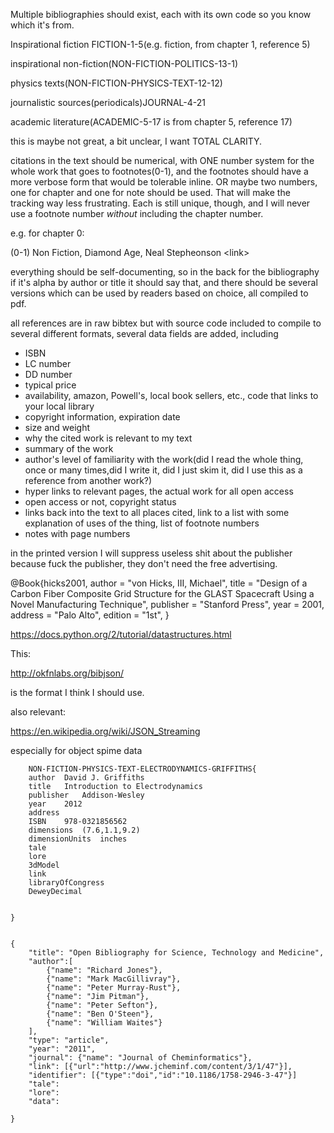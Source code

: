 Multiple bibliographies should exist, each with its own code so you know which it's from.

Inspirational fiction FICTION-1-5(e.g. fiction, from chapter 1, reference 5)


inspirational non-fiction(NON-FICTION-POLITICS-13-1)

physics texts(NON-FICTION-PHYSICS-TEXT-12-12)

journalistic sources(periodicals)JOURNAL-4-21

academic literature(ACADEMIC-5-17 is from chapter 5, reference 17)

this is maybe not great, a bit unclear, I want TOTAL CLARITY. 

citations in the text should be numerical, with ONE number system for the whole work that goes to footnotes(0-1), and the footnotes should have a more verbose form that would be tolerable inline.  OR maybe two numbers, one for chapter and one for note should be used.  That will make the tracking way less frustrating.  Each is still unique, though, and I will never use a footnote number *without* including the chapter number.  

e.g. for chapter 0:

(0-1) Non Fiction, Diamond Age, Neal Stepheonson \<link\> 



everything should be self-documenting, so in the back for the bibliography if it's alpha by author or title it should say that, and there should be several versions which can be used by readers based on choice, all compiled to pdf. 


all references are in raw bibtex but with source code included to compile to several different formats, several data fields are added, including

* ISBN
* LC number
* DD number
* typical price
* availability, amazon, Powell's, local book sellers, etc., code that links to your local library
* copyright information, expiration date
* size and weight 
* why the cited work is relevant to my text
* summary of the work
* author's level of familiarity with the work(did I read the whole thing, once or many times,did I write it, did I just skim it, did I use this as a reference from another work?)
* hyper links to relevant pages, the actual work for all open access
* open access or not, copyright status
* links back into the text to all places cited, link to a list with some explanation of uses of the thing, list of footnote numbers
* notes with page numbers 

in the printed version I will suppress useless shit about the publisher because fuck the publisher, they don't need the free advertising.


@Book{hicks2001,
 author    = "von Hicks, III, Michael",
 title     = "Design of a Carbon Fiber Composite Grid Structure for the GLAST
              Spacecraft Using a Novel Manufacturing Technique",
 publisher = "Stanford Press",
 year      =  2001,
 address   = "Palo Alto",
 edition   = "1st",
}

<https://docs.python.org/2/tutorial/datastructures.html>

This:

<http://okfnlabs.org/bibjson/>

is the format I think I should use.

also relevant:

https://en.wikipedia.org/wiki/JSON_Streaming

especially for object spime data

    	NON-FICTION-PHYSICS-TEXT-ELECTRODYNAMICS-GRIFFITHS{
		author	David J. Griffiths
		title	Introduction to Electrodynamics
		publisher	Addison-Wesley
		year	2012
		address 
		ISBN	978-0321856562
		dimensions	(7.6,1.1,9.2)
		dimensionUnits	inches
		tale
		lore
		3dModel
		link
	    libraryOfCongress
    	DeweyDecimal
	

    } 


    {
        "title": "Open Bibliography for Science, Technology and Medicine",
        "author":[
            {"name": "Richard Jones"},
            {"name": "Mark MacGillivray"},
            {"name": "Peter Murray-Rust"},
            {"name": "Jim Pitman"},
            {"name": "Peter Sefton"},
            {"name": "Ben O'Steen"},
            {"name": "William Waites"}
        ],
        "type": "article",
        "year": "2011",
        "journal": {"name": "Journal of Cheminformatics"},
        "link": [{"url":"http://www.jcheminf.com/content/3/1/47"}],
        "identifier": [{"type":"doi","id":"10.1186/1758-2946-3-47"}]
        "tale":
        "lore":
        "data":
        
    }

